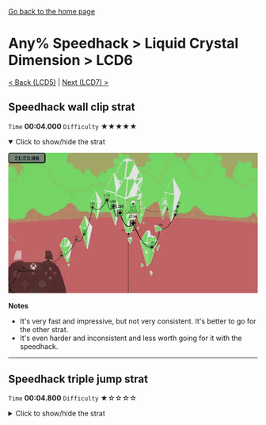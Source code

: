 [Go back to the home page](https://github.com/Doublevil/scbspeedrun)

# Any% Speedhack > Liquid Crystal Dimension > LCD6

[< Back (LCD5)](https://github.com/Doublevil/scbspeedrun/blob/main/levels/any_sh/LCD/LCD5.md) | [Next (LCD7) >](https://github.com/Doublevil/scbspeedrun/blob/main/levels/any_sh/LCD/LCD7.md)

## Speedhack wall clip strat

`Time` **00:04.000** `Difficulty` ★★★★★
<details open>
  <summary>Click to show/hide the strat</summary>

  [![Strat animation](https://github.com/Doublevil/scbspeedrun/blob/main/media/levels/LCD/LCD6_S_WallClipStrat.webp)](https://github.com/Doublevil/scbspeedrun/blob/main/media/levels/LCD/LCD6_S_WallClipStrat.mp4?raw=true)

  **Notes**
  - It's very fast and impressive, but not very consistent. It's better to go for the other strat.
  - It's even harder and inconsistent and less worth going for it with the speedhack.
</details>

---
## Speedhack triple jump strat

`Time` **00:04.800** `Difficulty` ★☆☆☆☆
<details>
  <summary>Click to show/hide the strat</summary>

  [![Strat animation](https://github.com/Doublevil/scbspeedrun/blob/main/media/levels/LCD/LCD6_S_Strat.webp)](https://github.com/Doublevil/scbspeedrun/blob/main/media/levels/LCD/LCD6_S_Strat.mp4?raw=true)
</details>
